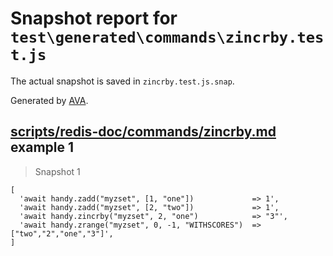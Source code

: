 # Snapshot report for `test\generated\commands\zincrby.test.js`

The actual snapshot is saved in `zincrby.test.js.snap`.

Generated by [AVA](https://ava.li).

## [scripts/redis-doc/commands/zincrby.md](../../../../scripts/redis-doc/commands/zincrby.md) example 1

> Snapshot 1

    [
      'await handy.zadd("myzset", [1, "one"])             => 1',
      'await handy.zadd("myzset", [2, "two"])             => 1',
      'await handy.zincrby("myzset", 2, "one")            => "3"',
      'await handy.zrange("myzset", 0, -1, "WITHSCORES")  => ["two","2","one","3"]',
    ]
